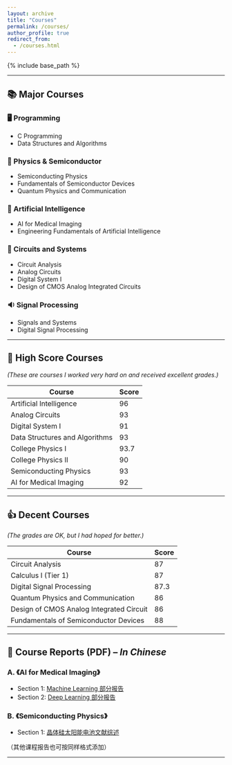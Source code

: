 ```yaml
---
layout: archive
title: "Courses"
permalink: /courses/
author_profile: true
redirect_from:
  - /courses.html
---
```


{% include base_path %}

---

## 📚 Major Courses

### 🖥️ Programming
- C Programming
- Data Structures and Algorithms

### 🧪 Physics & Semiconductor
- Semiconducting Physics
- Fundamentals of Semiconductor Devices
- Quantum Physics and Communication

### 🤖 Artificial Intelligence
- AI for Medical Imaging
- Engineering Fundamentals of Artificial Intelligence

### 🔌 Circuits and Systems
- Circuit Analysis
- Analog Circuits
- Digital System I
- Design of CMOS Analog Integrated Circuits

### 🔉 Signal Processing
- Signals and Systems
- Digital Signal Processing

---

## 🏅 High Score Courses

*(These are courses I worked very hard on and received excellent grades.)*

| Course                              | Score |
|-------------------------------------|-------|
| Artificial Intelligence             | 96    |
| Analog Circuits                     | 93    |
| Digital System I                    | 91    |
| Data Structures and Algorithms      | 93    |
| College Physics I                   | 93.7  |
| College Physics II                  | 90    |
| Semiconducting Physics              | 93    |
| AI for Medical Imaging              | 92    |

---

## 👍 Decent Courses

*(The grades are OK, but I had hoped for better.)*

| Course                                      | Score |
|---------------------------------------------|--------|
| Circuit Analysis                            | 87     |
| Calculus I (Tier 1)                         | 87     |
| Digital Signal Processing                   | 87.3   |
| Quantum Physics and Communication           | 86     |
| Design of CMOS Analog Integrated Circuit    | 86     |
| Fundamentals of Semiconductor Devices       | 88     |

---

## 📄 Course Reports (PDF) – *In Chinese*

### A. 《AI for Medical Imaging》

- Section 1: [Machine Learning 部分报告](../assets/course_report_AFMI_ML.pdf)
- Section 2: [Deep Learning 部分报告](../assets/course_report_AFMI_DL.pdf)

### B. 《Semiconducting Physics》

- Section 1: [晶体硅太阳能电池文献综述](../assets/course_report_SP.pdf)

（其他课程报告也可按同样格式添加）

---






